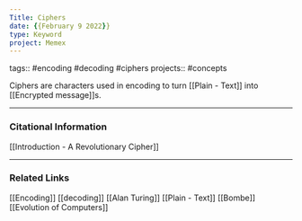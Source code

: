 ```yaml
---
Title: Ciphers
date: {{February 9 2022}}
type: Keyword
project: Memex
---
```

tags:: #encoding #decoding #ciphers
projects:: #concepts 

Ciphers are characters used in encoding to turn [[Plain - Text]] into [[Encrypted message]]s.

---
### Citational Information
[[Introduction - A Revolutionary Cipher]]
- - - 
### Related Links
[[Encoding]]
[[decoding]]
[[Alan Turing]]
[[Plain - Text]]
[[Bombe]]
[[Evolution of Computers]]
